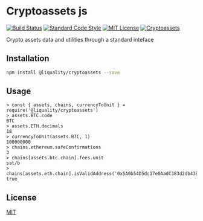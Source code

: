 # Cryptoassets js

[![Build Status](https://travis-ci.com/liquality/cryptoassets.svg?branch=master)](https://travis-ci.com/liquality/cryptoassets)
[![Standard Code Style](https://img.shields.io/badge/codestyle-standard-brightgreen.svg)](https://github.com/standard/standard)
[![MIT License](https://img.shields.io/badge/license-MIT-brightgreen.svg)](./LICENSE.md)
[![Cryptoassets](https://img.shields.io/npm/dt/@liquality/cryptoassets.svg)](https://npmjs.com/package/@liquality/cryptoassets)

Crypto assets data and utilities through a standard inteface

## Installation

```bash
npm install @liquality/cryptoassets --save
```

## Usage

```
> const { assets, chains, currencyToUnit } = require('@liquality/cryptoassets')
> assets.BTC.code
BTC
> assets.ETH.decimals
18
> currencyToUnit(assets.BTC, 1)
100000000
> chains.ethereum.safeConfirmations
3
> chains[assets.btc.chain].fees.unit
sat/b
> chains[assets.eth.chain].isValidAddress('0x5A0b54D5dc17e0AadC383d2db43B0a0D3E029c4c)
true

```

## License

[MIT](./LICENSE.md)
